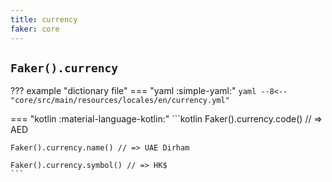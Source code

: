 ```yaml
---
title: currency
faker: core
---
```


## `Faker().currency`

??? example "dictionary file"
    === "yaml :simple-yaml:"
        ```yaml
        --8<-- "core/src/main/resources/locales/en/currency.yml"
        ```

=== "kotlin :material-language-kotlin:"
    ```kotlin
    Faker().currency.code() // => AED

    Faker().currency.name() // => UAE Dirham

    Faker().currency.symbol() // => HK$
    ```
